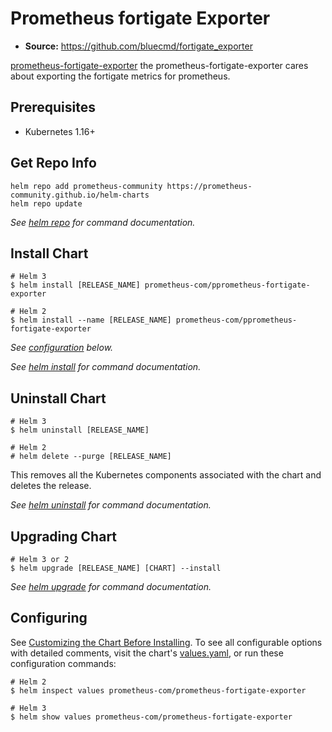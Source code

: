 # Prometheus fortigate Exporter

- **Source:** <https://github.com/bluecmd/fortigate_exporter>

[prometheus-fortigate-exporter](https://github.com/bluecmd/fortigate_exporter) the prometheus-fortigate-exporter cares about exporting the fortigate metrics for prometheus.

## Prerequisites

- Kubernetes 1.16+

## Get Repo Info

```console
helm repo add prometheus-community https://prometheus-community.github.io/helm-charts
helm repo update
```

_See [helm repo](https://helm.sh/docs/helm/helm_repo/) for command documentation._

## Install Chart

```console
# Helm 3
$ helm install [RELEASE_NAME] prometheus-com/pprometheus-fortigate-exporter

# Helm 2
$ helm install --name [RELEASE_NAME] prometheus-com/pprometheus-fortigate-exporter
```

_See [configuration](#configuration) below._

_See [helm install](https://helm.sh/docs/helm/helm_install/) for command documentation._

## Uninstall Chart

```console
# Helm 3
$ helm uninstall [RELEASE_NAME]

# Helm 2
# helm delete --purge [RELEASE_NAME]
```

This removes all the Kubernetes components associated with the chart and deletes the release.

_See [helm uninstall](https://helm.sh/docs/helm/helm_uninstall/) for command documentation._

## Upgrading Chart

```console
# Helm 3 or 2
$ helm upgrade [RELEASE_NAME] [CHART] --install
```

_See [helm upgrade](https://helm.sh/docs/helm/helm_upgrade/) for command documentation._

## Configuring

See [Customizing the Chart Before Installing](https://helm.sh/docs/intro/using_helm/#customizing-the-chart-before-installing). To see all configurable options with detailed comments, visit the chart's [values.yaml](./values.yaml), or run these configuration commands:

```console
# Helm 2
$ helm inspect values prometheus-com/prometheus-fortigate-exporter

# Helm 3
$ helm show values prometheus-com/prometheus-fortigate-exporter
```
